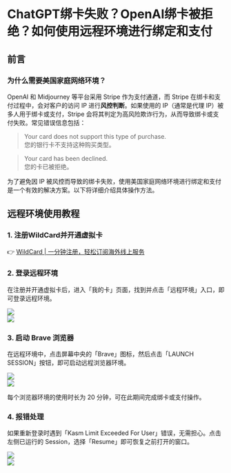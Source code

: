# ChatGPT绑卡失败？OpenAI绑卡被拒绝？如何使用远程环境进行绑定和支付

## 前言

### 为什么需要美国家庭网络环境？

OpenAI 和 Midjourney 等平台采用 Stripe 作为支付通道，而 Stripe 在绑卡和支付过程中，会对客户的访问 IP 进行**风控判断**。如果使用的 IP（通常是代理 IP）被多人用于绑卡或支付，Stripe 会将其判定为高风险欺诈行为，从而导致绑卡或支付失败。常见错误信息包括：

> Your card does not support this type of purchase.  
> 您的银行卡不支持这种购买类型。

> Your card has been declined.  
> 您的卡已被拒绝。

为了避免因 IP 被风控而导致的绑卡失败，使用美国家庭网络环境进行绑定和支付是一个有效的解决方案。以下将详细介绍具体操作方法。

## 远程环境使用教程

### 1. 注册WildCard并开通虚拟卡

👉 [WildCard | 一分钟注册，轻松订阅海外线上服务](https://bbtdd.com/WildCard)

### 2. 登录远程环境

在注册并开通虚拟卡后，进入「我的卡」页面，找到并点击「远程环境」入口，即可登录远程环境。

![](https://bbtdd.com/img/716859798027219.webp)  
![](https://bbtdd.com/img/049852179.webp)

### 3. 启动 Brave 浏览器

在远程环境中，点击屏幕中央的「Brave」图标，然后点击「LAUNCH SESSION」按钮，即可启动远程浏览器环境。

![](https://bbtdd.com/img/10918499.webp)  
![](https://bbtdd.com/img/464029711.webp)

每个浏览器环境的使用时长为 20 分钟，可在此期间完成绑卡或支付操作。

### 4. 报错处理

如果重新登录时遇到「Kasm Limit Exceeded For User」错误，无需担心。点击左侧已运行的 Session，选择「Resume」即可恢复之前打开的窗口。

![](https://bbtdd.com/img/4172802779.webp)  
![](https://bbtdd.com/img/586787395295512.webp)